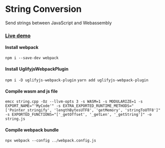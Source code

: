 # String Conversion
Send strings between JavaScript and Webassembly

### [Live demo](https://togekk.github.io/wasm/)

#### Install webpack
`npm i --save-dev webpack`

#### Install UglifyjsWebpackPlugin
`npm i -D uglifyjs-webpack-plugin`
`yarn add uglifyjs-webpack-plugin`

#### Compile wasm and js file
`emcc string.cpp -Oz --llvm-opts 3 -s WASM=1 -s MODULARIZE=1 -s EXPORT_NAME="'MyCode'" -s EXTRA_EXPORTED_RUNTIME_METHODS="['Pointer_stringify', 'lengthBytesUTF8', 'getMemory', 'stringToUTF8']" -s EXPORTED_FUNCTIONS="['_getOffset', '_getLen', '_getString']" -o string.js`

#### Compile webpack bundle
`npx webpack --config ../webpack.config.js`
